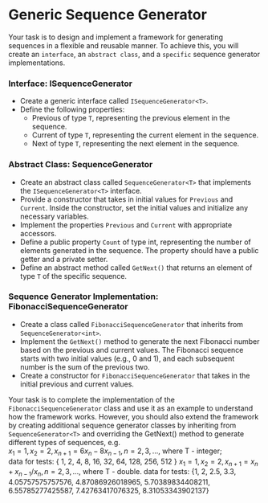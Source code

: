 # Generic Sequence Generator

Your task is to design and implement a framework for generating sequences in a flexible and reusable manner. To achieve this, you will create an `interface`, an `abstract class`, and a `specific` sequence generator implementations.

### Interface: ISequenceGenerator<T>

- Create a generic interface called `ISequenceGenerator<T>`.
- Define the following properties:
    - Previous of type `T`, representing the previous element in the sequence.
    - Current of type `T`, representing the current element in the sequence.
    - Next of type `T`, representing the next element in the sequence.

### Abstract Class: SequenceGenerator<T>

- Create an abstract class called `SequenceGenerator<T>` that implements the `ISequenceGenerator<T>` interface.
- Provide a constructor that takes in initial values for `Previous` and `Current`. Inside the constructor, set the initial values and initialize any necessary variables.
- Implement the properties `Previous` and `Current` with appropriate accessors.
- Define a public property `Count` of type int, representing the number of elements generated in the sequence. The property should have a public getter and a private setter.
- Define an abstract method called `GetNext()` that returns an element of type `T` of the specific sequence.

### Sequence Generator Implementation: FibonacciSequenceGenerator

- Create a class called `FibonacciSequenceGenerator` that inherits from `SequenceGenerator<int>`.
- Implement the `GetNext()` method to generate the next Fibonacci number based on the previous and current values. The Fibonacci sequence starts with two initial values (e.g., 0 and 1), and each subsequent number is the sum of the previous two.
- Create a constructor for `FibonacciSequenceGenerator` that takes in the initial previous and current values.

Your task is to complete the implementation of the `FibonacciSequenceGenerator` class and use it as an example to understand how the framework works. However, you should also extend the framework by creating additional sequence generator classes by inheriting from `SequenceGenerator<T>` and overriding the GetNext() method to generate different types of sequences, e.g.  
   $`x_1 = 1, x_2 = 2, x_{n + 1} = 6 x_n - 8 x_{n - 1}, n = 2, 3, ... ,`$ where T - integer;    
   data for tests: { 1, 2, 4, 8, 16, 32, 64, 128, 256, 512 }
   $`x_1 = 1, x_2 = 2, x_{n + 1} = x_n +  x_{n - 1} / x_{n}, n = 2, 3, ...,`$ where T - double.
   data for tests: {1, 2, 2.5, 3.3, 4.05757575757576, 4.87086926018965, 5.70389834408211, 6.55785277425587, 7.42763417076325, 8.31053343902137}
